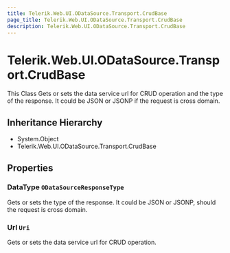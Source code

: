 ```yaml
---
title: Telerik.Web.UI.ODataSource.Transport.CrudBase
page_title: Telerik.Web.UI.ODataSource.Transport.CrudBase
description: Telerik.Web.UI.ODataSource.Transport.CrudBase
---
```


# Telerik.Web.UI.ODataSource.Transport.CrudBase

This Class Gets or sets the data service url for CRUD operation and 
            the type of the response. It could be JSON or
            JSONP if the request is cross domain.

## Inheritance Hierarchy

* System.Object
* Telerik.Web.UI.ODataSource.Transport.CrudBase

## Properties

###  DataType `ODataSourceResponseType`

Gets or sets the type of the response. It could be JSON
            or JSONP, should the request is cross domain.

###  Url `Uri`

Gets or sets the data service url for CRUD operation.

